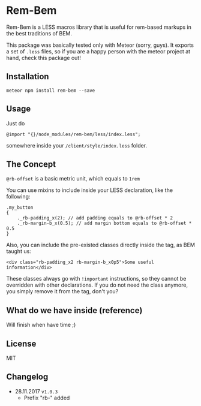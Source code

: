 # Rem-Bem

Rem-Bem is a LESS macros library that is useful for rem-based markups in the best traditions of BEM.

This package was basically tested only with Meteor (sorry, guys). It exports a set of `.less` files, so if you are a happy person with the meteor project at hand, check this package out!

## Installation

`meteor npm install rem-bem --save`

## Usage

Just do
~~~~
@import "{}/node_modules/rem-bem/less/index.less";
~~~~
somewhere inside your `/client/style/index.less` folder.

## The Concept

`@rb-offset` is a basic metric unit, which equals to `1rem`

You can use mixins to include inside your LESS declaration, like the following:

~~~~
.my_button
{
    ._rb-padding_x(2); // add padding equals to @rb-offset * 2
    ._rb-margin-b_x(0.5); // add margin bottom equals to @rb-offset * 0.5
}
~~~~

Also, you can include the pre-existed classes directly inside the tag, as BEM taught us:
~~~~
<div class="rb-padding_x2 rb-margin-b_x0p5">Some useful information</div>
~~~~
These classes always go with `!important` instructions, so they cannot be overridden with other declarations. If you do not need the class anymore, you simply remove it from the tag, don't you?

## What do we have inside (reference)

Will finish when have time ;)

## License

MIT

## Changelog

* 28.11.2017 `v1.0.3` 
    * Prefix "rb-" added
